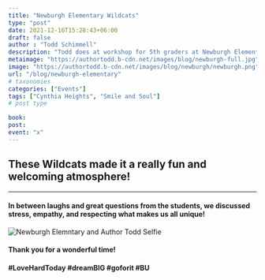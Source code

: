 ```yaml
---
title: "Newburgh Elementary Wildcats"
type: "post"
date: 2021-12-16T15:28:43+06:00
draft: false
author : "Todd Schimmell"
description: "Todd does at workshop for 5th graders at Newburgh Elementary School PAT"
metaimage: "https://authortodd.b-cdn.net/images/blog/newburgh-full.jpg"
image: "https://authortodd.b-cdn.net/images/blog/newburgh/newburgh.png"
url: "/blog/newburgh-elementary"
# taxonomies
categories: ["Events"]
tags: ["Cynthia Heights", "Smile and Soul"]
# post type

book:
post:
event: "x"
---
```


## These Wildcats made it a really fun and welcoming atmosphere!

---

#### In between laughs and great questions from the students, we discussed stress, empathy, and respecting what makes us all unique!

![Newburgh Elemntary and Author Todd Selfie](https://authortodd.b-cdn.net/images/blog/newburgh/newburgh.png)

#### Thank you for a wonderful time!

#### #LoveHardToday #dreamBIG #goforit #BU
